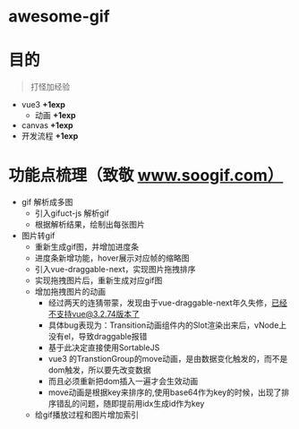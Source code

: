 # awesome-gif
# 目的
> 打怪加经验
- vue3 **+1exp**
  - 动画 **+1exp**
- canvas **+1exp**
- 开发流程 **+1exp**
# 功能点梳理（致敬 www.soogif.com）
- gif 解析成多图
  - 引入gifuct-js 解析gif
  - 根据解析结果，绘制出每张图片
- 图片转gif
  - 重新生成gif图，并增加进度条
  - 进度条新增功能，hover展示对应帧的缩略图
  - 引入vue-draggable-next，实现图片拖拽排序
  - 实现拖拽图片后，重新生成对应gif图
  - 增加拖拽图片的动画
    - 经过两天的连猜带蒙，发现由于vue-draggable-next年久失修，已经不支持vue@3.2.74版本了
    - 具体bug表现为：Transition动画组件内的Slot渲染出来后，vNode上没有el，导致draggable报错
    - 基于此决定直接使用SortableJS
    - vue3 的TranstionGroup的move动画，是由数据变化触发的，而不是dom触发，所以要先改变数据
    - 而且必须重新把dom插入一遍才会生效动画
    - move动画是根据key来排序的,使用base64作为key的时候，出现了排序错乱的问题，随即提前用idx生成id作为key
  - 给gif播放过程和图片增加索引